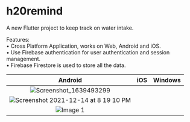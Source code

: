 # h20remind

A new Flutter project to keep track on water intake.

Features:<br/>
• Cross Platform Application, works on Web, Android and iOS.<br/>
• Use Firebase authentication for user authentication and session management.<br/>
• Firebase Firestore is used to store all the data.<br/>

| Android        | iOS           | Windows           |
| :-------------: | :-------------: | :-------------: |
| ![Screenshot_1639493299](https://user-images.githubusercontent.com/28763093/146021521-47f8e418-e3f6-4d08-850b-f1a835608cc2.png) |
 ![Screenshot 2021-12-14 at 8 19 10 PM](https://user-images.githubusercontent.com/28763093/146021495-8c2977c2-626a-4ecd-8587-9aaf506f9244.png) |
 ![Image 1](https://user-images.githubusercontent.com/28763093/146019680-d92f087b-d814-436d-8d6a-b7466fc9e01d.png) |
